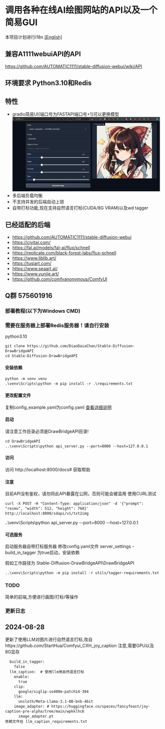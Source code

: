 # 调用各种在线AI绘图网站的API以及一个简易GUI
本项目计划进行i18n
[[English]](README.md)
## 兼容A1111webuiAPI的API
https://github.com/AUTOMATIC1111/stable-diffusion-webui/wiki/API

## 环境要求 Python3.10和Redis
## 特性
- gradio简易UI(端口号为FASTAPI端口号+1)可以更换模型
![UI](images/gradio.png)
- 多后端负载均衡
- 不支持并发的后端自动上锁
- 自带打标功能,现在支持自然语言打标(CUDA/8G VRAM)以及wd tagger
## 已经适配的后端
- https://github.com/AUTOMATIC1111/stable-diffusion-webui
- https://civitai.com/
- https://fal.ai/models/fal-ai/flux/schnell
- https://replicate.com/black-forest-labs/flux-schnell
- https://www.liblib.art/
- https://tusiart.com/
- https://www.seaart.ai/
- https://www.yunjie.art/
- https://github.com/comfyanonymous/ComfyUI
## Q群 575601916
### 部署教程(以下为Windows CMD)
### 需要在服务器上部署Redis服务器！请自行安装
python3.10
```
git clone https://github.com/DiaoDaiaChan/Stable-Diffusion-DrawBridgeAPI
cd Stable-Diffusion-DrawBridgeAPI
```
#### 安装依赖
```
python -m venv venv
.\venv\Scripts\python -m pip install -r .\requirements.txt
```
#### 更改配置文件
复制config_example.yaml为config.yaml
[查看详细说明](DrawBridgeAPI/config_example.yaml)
#### 启动
请注意工作目录必须是DrawBridgeAPI目录!
```
cd DrawBridgeAPI
..\venv\Scripts\python api_server.py --port=8000 --host=127.0.0.1
```
#### 访问
访问 http://localhost:8000/docs# 获取帮助
#### 注意
目前API没有鉴权，请勿将此API暴露在公网，否则可能会被滥用
使用CURL测试
```
curl -X POST -H "Content-Type: application/json" -d '{"prompt": "reimu", "width": 512, "height": 768}' http://localhost:8000/sdapi/v1/txt2img
```
..\venv\Scripts\python api_server.py --port=8000 --host=127.0.0.1

#### 可选服务
启动服务器自带打标服务器
修改config.yaml文件 server_settings - build_in_tagger 为true启动，安装依赖

假如工作路径为 Stable-Diffusion-DrawBridgeAPI\DrawBridgeAPI
```
..\venv\Scripts\python -m pip install -r utils/tagger-requirements.txt
```
### TODO
简单的前端,方便进行画图/打标/等操作
### 更新日志
## 2024-08-28
更新了使用LLM对图片进行自然语言打标,改自https://github.com/StartHua/Comfyui_CXH_joy_caption
注意,需要GPU以及8G显存
```angular2html
  build_in_tagger:
    false
  llm_caption:  # 使用llm用自然语言打标
    enable:
      true
    clip:
      google/siglip-so400m-patch14-384
    llm:
      unsloth/Meta-Llama-3.1-8B-bnb-4bit
    image_adapter: # https://huggingface.co/spaces/fancyfeast/joy-caption-pre-alpha/tree/main/wpkklhc6
      image_adapter.pt
依赖文件在 llm_caption_requirements.txt
```
